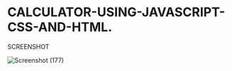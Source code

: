 # CALCULATOR-USING-JAVASCRIPT-CSS-AND-HTML.

SCREENSHOT




![Screenshot (177)](https://user-images.githubusercontent.com/68596283/186976763-dad57602-55f2-48ad-81d9-41d02ef21b1b.png)
